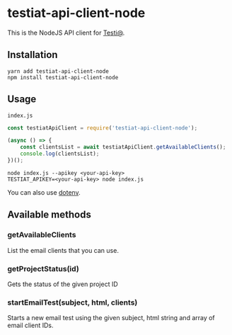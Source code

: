 # testiat-api-client-node

This is the NodeJS API client for [Testi@](https://testi.at).


## Installation

```
yarn add testiat-api-client-node
npm install testiat-api-client-node
```


## Usage

`index.js`
```javascript
const testiatApiClient = require('testiat-api-client-node');

(async () => {
    const clientsList = await testiatApiClient.getAvailableClients();
    console.log(clientsList);
})();
```

```
node index.js --apikey <your-api-key>
TESTIAT_APIKEY=<your-api-key> node index.js
```

You can also use [dotenv](https://www.npmjs.com/package/dotenv).


## Available methods


### getAvailableClients

List the email clients that you can use.


### getProjectStatus(id)

Gets the status of the given project ID


### startEmailTest(subject, html, clients)

Starts a new email test using the given subject, html string and array of email client IDs.